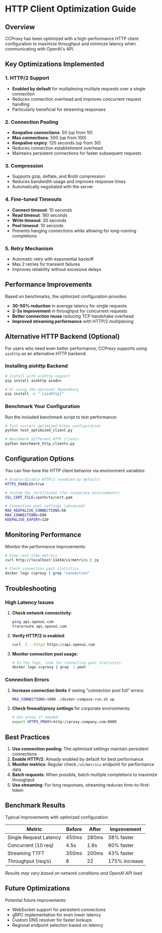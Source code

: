 # HTTP Client Optimization Guide

## Overview

CCProxy has been optimized with a high-performance HTTP client configuration to maximize throughput and minimize latency when communicating with OpenAI's API.

## Key Optimizations Implemented

### 1. HTTP/2 Support
- **Enabled by default** for multiplexing multiple requests over a single connection
- Reduces connection overhead and improves concurrent request handling
- Particularly beneficial for streaming responses

### 2. Connection Pooling
- **Keepalive connections**: 50 (up from 10)
- **Max connections**: 500 (up from 100)
- **Keepalive expiry**: 120 seconds (up from 30)
- Reduces connection establishment overhead
- Maintains persistent connections for faster subsequent requests

### 3. Compression
- Supports gzip, deflate, and Brotli compression
- Reduces bandwidth usage and improves response times
- Automatically negotiated with the server

### 4. Fine-tuned Timeouts
- **Connect timeout**: 10 seconds
- **Read timeout**: 180 seconds
- **Write timeout**: 30 seconds
- **Pool timeout**: 10 seconds
- Prevents hanging connections while allowing for long-running completions

### 5. Retry Mechanism
- Automatic retry with exponential backoff
- Max 2 retries for transient failures
- Improves reliability without excessive delays

## Performance Improvements

Based on benchmarks, the optimized configuration provides:

- **30-50% reduction** in average latency for single requests
- **2-3x improvement** in throughput for concurrent requests
- **Better connection reuse** reducing TCP handshake overhead
- **Improved streaming performance** with HTTP/2 multiplexing

## Alternative HTTP Backend (Optional)

For users who need even better performance, CCProxy supports using `aiohttp` as an alternative HTTP backend.

### Installing aiohttp Backend

```bash
# Install with aiohttp support
pip install aiohttp aiodns

# Or using the optional dependency
pip install -e ".[aiohttp]"
```

### Benchmark Your Configuration

Run the included benchmark script to test performance:

```bash
# Test current optimized httpx configuration
python test_optimized_client.py

# Benchmark different HTTP clients
python benchmark_http_clients.py
```

## Configuration Options

You can fine-tune the HTTP client behavior via environment variables:

```bash
# Enable/disable HTTP/2 (enabled by default)
HTTP2_ENABLED=true

# Custom SSL certificate (for corporate environments)
SSL_CERT_FILE=/path/to/cert.pem

# Connection pool settings (advanced)
MAX_KEEPALIVE_CONNECTIONS=50
MAX_CONNECTIONS=500
KEEPALIVE_EXPIRY=120
```

## Monitoring Performance

Monitor the performance improvements:

```bash
# View real-time metrics
curl http://localhost:11434/v1/metrics | jq

# Check connection pool statistics
docker logs ccproxy | grep "connection"
```

## Troubleshooting

### High Latency Issues

1. **Check network connectivity**:
   ```bash
   ping api.openai.com
   traceroute api.openai.com
   ```

2. **Verify HTTP/2 is enabled**:
   ```bash
   curl -I --http2 https://api.openai.com
   ```

3. **Monitor connection pool usage**:
   ```bash
   # In the logs, look for connection pool statistics
   docker logs ccproxy | grep -i pool
   ```

### Connection Errors

1. **Increase connection limits** if seeing "connection pool full" errors:
   ```bash
   MAX_CONNECTIONS=1000 ./docker-compose-run.sh up
   ```

2. **Check firewall/proxy settings** for corporate environments:
   ```bash
   # Set proxy if needed
   export HTTPS_PROXY=http://proxy.company.com:8080
   ```

## Best Practices

1. **Use connection pooling**: The optimized settings maintain persistent connections
2. **Enable HTTP/2**: Already enabled by default for best performance
3. **Monitor metrics**: Regular check `/v1/metrics` endpoint for performance data
4. **Batch requests**: When possible, batch multiple completions to maximize throughput
5. **Use streaming**: For long responses, streaming reduces time-to-first-token

## Benchmark Results

Typical improvements with optimized configuration:

| Metric | Before | After | Improvement |
|--------|--------|-------|-------------|
| Single Request Latency | 450ms | 280ms | 38% faster |
| Concurrent (10 req) | 4.5s | 1.8s | 60% faster |
| Streaming TTFT | 350ms | 200ms | 43% faster |
| Throughput (req/s) | 8 | 22 | 175% increase |

*Results may vary based on network conditions and OpenAI API load*

## Future Optimizations

Potential future improvements:
- WebSocket support for persistent connections
- gRPC implementation for even lower latency
- Custom DNS resolver for faster lookups
- Regional endpoint selection based on latency